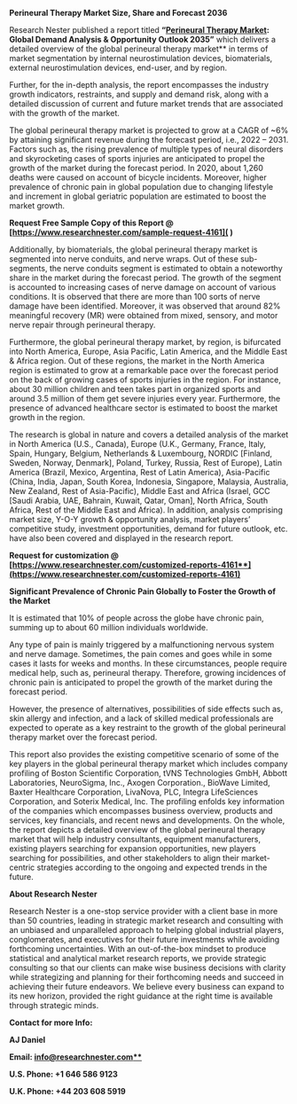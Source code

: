 ﻿**Perineural Therapy Market Size, Share and Forecast 2036**

Research Nester published a report titled **“[Perineural Therapy Market](https://www.researchnester.com/reports/perineural-therapy-market/4161): Global Demand Analysis & Opportunity Outlook 2035”** which delivers a detailed overview of the global perineural therapy market** in terms of market segmentation by internal neurostimulation devices, biomaterials, external neurostimulation devices, end-user, and by region.

Further, for the in-depth analysis, the report encompasses the industry growth indicators, restraints, and supply and demand risk, along with a detailed discussion of current and future market trends that are associated with the growth of the market.

The global perineural therapy market is projected to grow at a CAGR of ~6% by attaining significant revenue during the forecast period, i.e., 2022 – 2031. Factors such as, the rising prevalence of multiple types of neural disorders and skyrocketing cases of sports injuries are anticipated to propel the growth of the market during the forecast period. In 2020, about 1,260 deaths were caused on account of bicycle incidents. Moreover, higher prevalence of chronic pain in global population due to changing lifestyle and increment in global geriatric population are estimated to boost the market growth. 

<a name="_hlk168911023"></a><a name="_hlk168911453"></a>**Request Free Sample Copy of this Report @ [https://www.researchnester.com/sample-request-4161]( )** 

Additionally, by biomaterials, the global perineural therapy market is segmented into nerve conduits, and nerve wraps. Out of these sub-segments, the nerve conduits segment is estimated to obtain a noteworthy share in the market during the forecast period. The growth of the segment is accounted to increasing cases of nerve damage on account of various conditions. It is observed that there are more than 100 sorts of nerve damage have been identified. Moreover, it was observed that around 82% meaningful recovery (MR) were obtained from mixed, sensory, and motor nerve repair through perineural therapy.

Furthermore, the global perineural therapy market, by region, is bifurcated into North America, Europe, Asia Pacific, Latin America, and the Middle East & Africa region. Out of these regions, the market in the North America region is estimated to grow at a remarkable pace over the forecast period on the back of growing cases of sports injuries in the region. For instance, about 30 million children and teen takes part in organized sports and around 3.5 million of them get severe injuries every year. Furthermore, the presence of advanced healthcare sector is estimated to boost the market growth in the region.

The research is global in nature and covers a detailed analysis of the market in North America (U.S., Canada), Europe (U.K., Germany, France, Italy, Spain, Hungary, Belgium, Netherlands & Luxembourg, NORDIC [Finland, Sweden, Norway, Denmark], Poland, Turkey, Russia, Rest of Europe), Latin America (Brazil, Mexico, Argentina, Rest of Latin America), Asia-Pacific (China, India, Japan, South Korea, Indonesia, Singapore, Malaysia, Australia, New Zealand, Rest of Asia-Pacific), Middle East and Africa (Israel, GCC [Saudi Arabia, UAE, Bahrain, Kuwait, Qatar, Oman], North Africa, South Africa, Rest of the Middle East and Africa). In addition, analysis comprising market size, Y-O-Y growth & opportunity analysis, market players’ competitive study, investment opportunities, demand for future outlook, etc. have also been covered and displayed in the research report.

**Request for customization @ [https://www.researchnester.com/customized-reports-4161**](https://www.researchnester.com/customized-reports-4161)**

**Significant Prevalence of Chronic Pain Globally to Foster the Growth of the Market**

It is estimated that 10% of people across the globe have chronic pain, summing up to about 60 million individuals worldwide. 

Any type of pain is mainly triggered by a malfunctioning nervous system and nerve damage. Sometimes, the pain comes and goes while in some cases it lasts for weeks and months. In these circumstances, people require medical help, such as, perineural therapy. Therefore, growing incidences of chronic pain is anticipated to propel the growth of the market during the forecast period. 

However, the presence of alternatives, possibilities of side effects such as, skin allergy and infection, and a lack of skilled medical professionals are expected to operate as a key restraint to the growth of the global perineural therapy market over the forecast period. 

This report also provides the existing competitive scenario of some of the key players in the global perineural therapy market which includes company profiling of Boston Scientific Corporation, tVNS Technologies GmbH, Abbott Laboratories, NeuroSigma, Inc., Axogen Corporation., BioWave Limited, Baxter Healthcare Corporation, LivaNova, PLC, Integra LifeSciences Corporation, and Soterix Medical, Inc. The profiling enfolds key information of the companies which encompasses business overview, products and services, key financials, and recent news and developments. On the whole, the report depicts a detailed overview of the global perineural therapy market that will help industry consultants, equipment manufacturers, existing players searching for expansion opportunities, new players searching for possibilities, and other stakeholders to align their market-centric strategies according to the ongoing and expected trends in the future.

<a name="_hlk168910495"></a>**About Research Nester**

Research Nester is a one-stop service provider with a client base in more than 50 countries, leading in strategic market research and consulting with an unbiased and unparalleled approach to helping global industrial players, conglomerates, and executives for their future investments while avoiding forthcoming uncertainties. With an out-of-the-box mindset to produce statistical and analytical market research reports, we provide strategic consulting so that our clients can make wise business decisions with clarity while strategizing and planning for their forthcoming needs and succeed in achieving their future endeavors. We believe every business can expand to its new horizon, provided the right guidance at the right time is available through strategic minds.

**Contact for more Info:**

**AJ Daniel**

**Email: [info@researchnester.com**](mailto:info@researchnester.com)**

**U.S. Phone: +1 646 586 9123** 

**U.K. Phone: +44 203 608 5919** 
